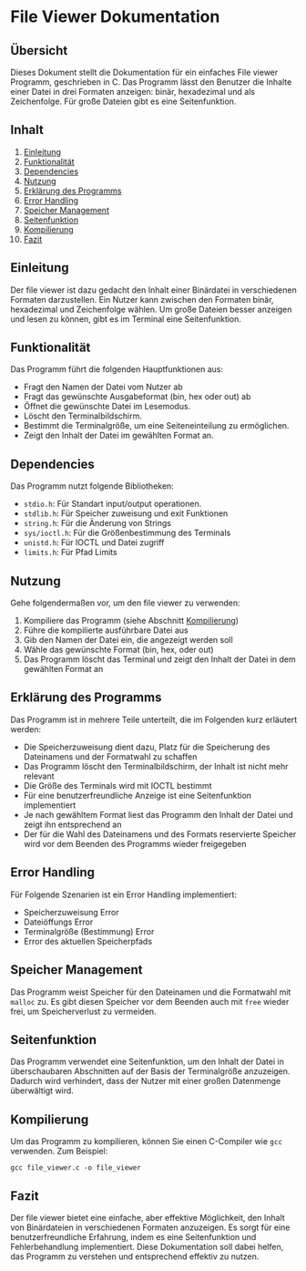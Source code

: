 # File Viewer Dokumentation

## Übersicht
Dieses Dokument stellt die Dokumentation für ein einfaches File viewer Programm, geschrieben in C. Das Programm lässt den Benutzer die Inhalte einer Datei in drei Formaten anzeigen: binär, hexadezimal und als Zeichenfolge. Für große Dateien gibt es eine Seitenfunktion.

## Inhalt
1. [Einleitung](#Einleitung)
2. [Funktionalität](#Funktionalität)
3. [Dependencies](#dependencies)
4. [Nutzung](#Nutzung)
5. [Erklärung des Programms](#code-explanation)
6. [Error Handling](#error-handling)
7. [Speicher Management](#Speicher-management)
8. [Seitenfunktion](#pagination)
9. [Kompilierung](#Kompilierung)
10. [Fazit](#Fazit)

## Einleitung <a name="Einleitung"></a>
Der file viewer ist dazu gedacht den Inhalt einer Binärdatei in verschiedenen Formaten darzustellen. Ein Nutzer kann zwischen den Formaten binär, hexadezimal und Zeichenfolge wählen. Um große Dateien besser anzeigen und lesen zu können, gibt es im Terminal eine Seitenfunktion.

## Funktionalität <a name="Funktionalität"></a>
Das Programm führt die folgenden Hauptfunktionen aus:
- Fragt den Namen der Datei vom Nutzer ab
- Fragt das gewünschte Ausgabeformat (bin, hex oder out) ab
- Öffnet die gewünschte Datei im Lesemodus.
- Löscht den Terminalbildschirm.
- Bestimmt die Terminalgröße, um eine Seiteneinteilung zu ermöglichen.
- Zeigt den Inhalt der Datei im gewählten Format an.

## Dependencies <a name="dependencies"></a>
Das Programm nutzt folgende Bibliotheken:
- `stdio.h`: Für Standart input/output operationen.
- `stdlib.h`: Für Speicher zuweisung und exit Funktionen
- `string.h`: Für die Änderung von Strings
- `sys/ioctl.h`: Für die Größenbestimmung des Terminals
- `unistd.h`: Für IOCTL und Datei zugriff
- `limits.h`: Für Pfad Limits

## Nutzung <a name="Nutzung"></a>
Gehe folgendermaßen vor, um den file viewer zu verwenden:
1. Kompiliere das Programm (siehe Abschnitt [Kompilierung](#Kompilierung))
2. Führe die kompilierte ausführbare Datei aus
3. Gib den Namen der Datei ein, die angezeigt werden soll
4. Wähle das gewünschte Format (bin, hex, oder out)
5. Das Programm löscht das Terminal und zeigt den Inhalt der Datei in dem gewählten Format an

## Erklärung des Programms <a name="code-explanation"></a>
Das Programm ist in mehrere Teile unterteilt, die im Folgenden kurz erläutert werden:
- Die Speicherzuweisung dient dazu, Platz für die Speicherung des Dateinamens und der Formatwahl zu schaffen
- Das Programm löscht den Terminalbildschirm, der Inhalt ist nicht mehr relevant
- Die Größe des Terminals wird mit IOCTL bestimmt
- Für eine benutzerfreundliche Anzeige ist eine Seitenfunktion implementiert
- Je nach gewähltem Format liest das Programm den Inhalt der Datei und zeigt ihn entsprechend an
- Der für die Wahl des Dateinamens und des Formats reservierte Speicher wird vor dem Beenden des Programms wieder freigegeben

## Error Handling <a name="error-handling"></a>
Für Folgende Szenarien ist ein Error Handling implementiert:
- Speicherzuweisung Error
- Dateiöffungs Error
- Terminalgröße (Bestimmung) Error
- Error des aktuellen Speicherpfads

## Speicher Management <a name="speicher-management"></a>
Das Programm weist Speicher für den Dateinamen und die Formatwahl mit `malloc` zu. Es gibt diesen Speicher vor dem Beenden auch mit `free` wieder frei, um Speicherverlust zu vermeiden.

## Seitenfunktion <a name="pagination"></a>
Das Programm verwendet eine Seitenfunktion, um den Inhalt der Datei in überschaubaren Abschnitten auf der Basis der Terminalgröße anzuzeigen. Dadurch wird verhindert, dass der Nutzer mit einer großen Datenmenge überwältigt wird.

## Kompilierung <a name="Kompilierung"></a>
Um das Programm zu kompilieren, können Sie einen C-Compiler wie `gcc` verwenden. Zum Beispiel:
```shell
gcc file_viewer.c -o file_viewer
```

## Fazit <a name="Fazit"></a>
Der file viewer bietet eine einfache, aber effektive Möglichkeit, den Inhalt von Binärdateien in verschiedenen Formaten anzuzeigen. Es sorgt für eine benutzerfreundliche Erfahrung, indem es eine Seitenfunktion und Fehlerbehandlung implementiert. Diese Dokumentation soll dabei helfen, das Programm zu verstehen und entsprechend effektiv zu nutzen.

